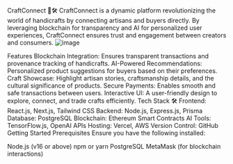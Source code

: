 CraftConnect 🎨🛠️
CraftConnect is a dynamic platform revolutionizing the world of handicrafts by connecting artisans and buyers directly. By leveraging blockchain for transparency and AI for personalized user experiences, CraftConnect ensures trust and engagement between creators and consumers.
![image](https://github.com/user-attachments/assets/b67b76ef-edb1-4b98-9c6c-89b65ccab0bd)


Features
Blockchain Integration: Ensures transparent transactions and provenance tracking of handicrafts.
AI-Powered Recommendations: Personalized product suggestions for buyers based on their preferences.
Craft Showcase: Highlight artisan stories, craftsmanship details, and the cultural significance of products.
Secure Payments: Enables smooth and safe transactions between users.
Interactive UI: A user-friendly design to explore, connect, and trade crafts efficiently.
Tech Stack 🛠️
Frontend: React.js, Next.js, Tailwind CSS
Backend: Node.js, Express.js, Prisma
Database: PostgreSQL
Blockchain: Ethereum Smart Contracts
AI Tools: TensorFlow.js, OpenAI APIs
Hosting: Vercel, AWS
Version Control: GitHub
Getting Started
Prerequisites
Ensure you have the following installed:

Node.js (v16 or above)
npm or yarn
PostgreSQL
MetaMask (for blockchain interactions)
